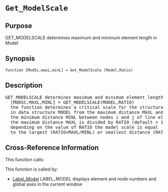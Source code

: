 
<!-- <a name="_top"></a>
<div><a href="../../../_index.md">Home</a> &gt;  <a href="#">latest</a> &gt; <a href="#">Utility_Functions</a> &gt; <a href="_index.md">Plotting</a> &gt; Get_ModelScale.m</div> -->

<!--<table width="100%"><tr><td align="left"><a href="../../../_index.md"><img alt="<" border="0" src="../../../left.png">&nbsp;Master index</a></td>
<td align="right"><a href="_index.md">Index for latest\Utility_Functions\Plotting&nbsp;<img alt=">" border="0" src="../../../right.png"></a></td></tr></table>-->
# `Get_ModelScale`
<!-- <h1>Get_ModelScale
</h1> -->

## <a name="_name"></a>Purpose

<!-- <h2 id="purpose"><a name="_name"></a>Purpose</h2> -->

GET_MODELSCALE determines maximum and minimum element length in Model

<!-- <div class="box"><strong>GET_MODELSCALE determines maximum and minimum element length in Model</strong></div> -->

## <a name="_synopsis"></a>Synopsis

`function [ModSc,maxL,minL] = Get_ModelScale (Model,Ratio)` 
## <a name="_description"></a>Description

<pre class="comment">GET_MODELSCALE determines maximum and minimum element length in Model
  [MODSC,MAXL,MINL] = GET_MODELSCALE(MODEL,RATIO)
  the function determines a critical scale for the structural model
  in data structure MODEL from the maximum distance MAXL and
  the minimum distance MINL between nodes i and j of line elements;
  the maximum distance MAXL is divided by RATIO (default = 1.5-0.5*MINL/MAXL);
  depending on the value of RATIO the model scale is equal
  to the largest (RATIO&lt;MAXL/MINL) or smallest distance (RATIO&gt;MAXL/MINL)</pre>
<!-- <div class="fragment"><pre class="comment">GET_MODELSCALE determines maximum and minimum element length in Model
  [MODSC,MAXL,MINL] = GET_MODELSCALE(MODEL,RATIO)
  the function determines a critical scale for the structural model
  in data structure MODEL from the maximum distance MAXL and
  the minimum distance MINL between nodes i and j of line elements;
  the maximum distance MAXL is divided by RATIO (default = 1.5-0.5*MINL/MAXL);
  depending on the value of RATIO the model scale is equal
  to the largest (RATIO&lt;MAXL/MINL) or smallest distance (RATIO&gt;MAXL/MINL)</pre></div> -->

<!-- crossreference -->
## <a name="_cross"></a>Cross-Reference Information

This function calls:
<ul style="list-style-image:url(../../../matlabicon.gif)">
</ul>
This function is called by:
<ul style="list-style-image:url(../../../matlabicon.gif)">
<li><a href="Label_Model.md" class="code" title="function Label_Model (Model,LblOpt)">Label_Model</a>	LABEL_MODEL displays element and node numbers and global axes in the current window</li></ul>
<!-- crossreference -->




<!-- <hr><address>Generated on Thu 28-Jan-2021 18:22:44 by <strong><a href="http://www.artefact.tk/software/matlab/m2html/" title="Matlab Documentation in HTML">m2html</a></strong> &copy; 2005</address> -->